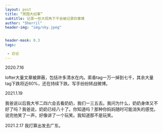 ```yaml
---
layout: post
title: “周围大纪事”
subtitle: 记录一些大视角下不会被记录的事情
author: "Sherril"
header-img: "img/sky.jpeg"


header-mask: 0.3
tags:

 - 日记
---
```

    
2020.7.16 

lofter大量文章被屏蔽，包括许多清水在内。索香tag一万一掉到七千，其余大量tag下跌将近60%，还在持续下跌。写手纷纷转战微博。


2021.1.19

我爸说以后我大爷二四六会去看奶奶，我们一三五去。我问为什么，奶奶身体又不好了吗？我爸说，奶奶已经八十了。你知道吗？那种你妈妈随时可能消失的感觉。说完他笑了一声，好像讲了一个玩笑。我知道那不是玩笑。


2021.2.17
我打算出发去广东。